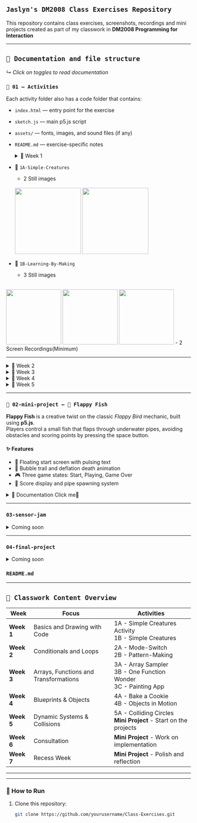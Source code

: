 ## `Jaslyn's DM2008 Class Exercises Repository`

This repository contains class exercises, screenshots, recordings and mini projects created as part of my classwork in **DM2008 Programming for Interaction**

---

## `📁 Documentation and file structure`

 *↳ Click on toggles to read documentation*

### `📂 01 – Activities `


Each activity folder also has a code folder that contains:

- `index.html` — entry point for the exercise
- `sketch.js` — main p5.js script
- `assets/` — fonts, images, and sound files (if any)
- `README.md` — exercise-specific notes




   <details> 
   <summary> 
   📂 Week 1
   </summary>

- 📂 `1A-Simple-Creatures`
    - 2 Still images
  </br>
    <image src="./01-activities/Week1/1A-Simple-Creatures/PonyResult.png" width="180" controls></image>
    <image src="./01-activities/Week1/1A-Simple-Creatures/PonyCode.png" height="180" controls></image>


- 📂 `1B-Learning-By-Making`
    - 3 Still images
</br>
  <image src="./01-activities/Week1/1B-Learning-By-Making/1B_GorgeNeeseInspo.png" width="150" ></image>
  <image src="./01-activities/Week1/1B-Learning-By-Making/1B_GorgeNeeseVer2Inspo.png" width="150" ></image>
  <image src="./01-activities/Week1/1B-Learning-By-Making/1B_RyojiIkedaInspo.png" width="150" ></image>
    - 2 Screen Recordings(Minimum)
</br>


---

</details>




<details>

   <summary> 
   📂 Week 2

   </summary>

- 📂 `2A-Mode-Switch`
    - 3 Still images
    - 1 Screen Recordings
- 📂 `2B-Pattern-Making`
    - 3 Still images
    - 1 Screen Recordings`


---

</details>


<details>

   <summary> 
   📂 Week 3

   </summary>

- 📂 `3A-Array-Sampler`
   - 1 Screen Recordings
- 📂 `3B-One-function-wonder`
  - 3 Still images
- 📂 `3C-One-function-wonder`
  - 2 Still images
  - 1 Screen Recordings`

    </details>

<details>

   <summary> 
   📂 Week 4

   </summary>

- 📂 `4A-Bake-A-Cookie`
    - 1 Screen Recordings
- 📂 `4B-Objects-In-Motion`
    - 1 Screen Recordings

---
</details>

   <details>

   <summary> 
   📂 Week 5

   </summary>

- 📂 `5A-Colliding-Circles`
    - 1 Screen Recordings
- 📂 `Mini-Project-Start`
    

---
   </details>

  </details>

---
### `📂 02-mini-project – 🐠 Flappy Fish`

**Flappy Fish** is a creative twist on the classic *Flappy Bird* mechanic, built using **p5.js**.  
Players control a small fish that flaps through underwater pipes, avoiding obstacles and scoring points by pressing the space button.

#### ✨ Features

- 💨 Floating start screen with pulsing text
- 🫧 Bubble trail and deflation death animation
- 🎮 Three game states: Start, Playing, Game Over
- 🔢 Score display and pipe spawning system


<details>
 <summary> 
    📄 Documentation Click me🥺
</summary>


---
### Flappy Fish Documentation
#### 🧠 Creation Process Overview
- **Goal:** Combine prior lessons into a small playable game after flappy bird using OOP and game states.
   - Try things out and experiment
   - Simple but engaging mechanics
   - Use purely code and no sprite assets
   - Focus on the user experience and game juice

---

#### `📅 Development Timeline`

#### Week 5 — First Prototype
- Worked on provided guided code to make main mechanics work.
  <video src="assets/progress/week3-prototype.mp4" width="480" controls></video>

#### Week 6 — Consultation and Polish

- Tested shapes generated with code to create squish and squash effect.
- Added circles to pipes to make them look more 3D
- Added fishtail and realised that flappy fish sounds like a cool theme.

#### Week 7 — Polish

- Fixed bugs created by the initial circles
- Created a simple state machine for start, play, and game over
- Created bubbles and bubble trail to add more life and game juice to the underwater theme.
- Added speed and vertical movement for the pipes as the score increases to increase difficulty.

  **Polish**
- Refined color palette and visual consistency.
- Added floating start text and pulsing “Press SPACE” message.
- Introduced bubble particle effects and flipped death animation.

---

### 🎨 Visual Design

The game uses a soft **oceanic palette**:

| Element          | Color                      | RGBA                       |
|------------------|----------------------------|----------------------------|
| Fish             | Orange                     | `rgba(255, 169, 77, 1)`    |
| Background Light | Sky Blue                   | `rgba(179, 229, 252, 1)`   |
| Background Deep  | Ocean Blue                 | `rgba(2, 136, 209, 1)`     |
| Pipes            | Seaweed Green              | `rgba(129, 199, 132, 1)`   |
| Bubbles          | Light Blue (varying alpha) | `rgba(200, 230, 255, 0.5)` |





</details>

---
### ` 03-sensor-jam `
<details>
 <summary> 
 Coming soon
</summary>







</details>

---

### ` 04-final-project `
<details>
    <summary> 
    Coming soon
     </summary>







   </details>

### `README.md`

---

## `📅 Classwork Content Overview`

| Week       | Focus                                 | Activities                                                                     |
|------------|---------------------------------------|--------------------------------------------------------------------------------|
| **Week 1** | Basics and Drawing with Code          | 1A - Simple Creatures Activity <br/> 1B - Simple Creatures                     |
| **Week 2** | Conditionals and Loops                | 2A - Mode-Switch <br/> 2B - Pattern-Making                                     |
| **Week 3** | Arrays, Functions and Transformations | 3A - Array Sampler <br/> 3B - One Function Wonder <br/> 3C - Painting App      |
| **Week 4** | Blueprints & Objects                  | 4A - Bake a Cookie <br/> 4B - Objects in Motion                                |
| **Week 5** | Dynamic Systems & Collisions          | 5A - Colliding Circles<br/> **Mini Project** - Start on the projects           |
| **Week 6** | Consultation                          | **Mini Project** - Work on implementation                                      |
| **Week 7** | Recess Week                           | **Mini Project** - Polish and reflection                                       |

---



---

### 🚀 How to Run

1. Clone this repository:
   ```bash
   git clone https://github.com/yourusername/Class-Exercises.git